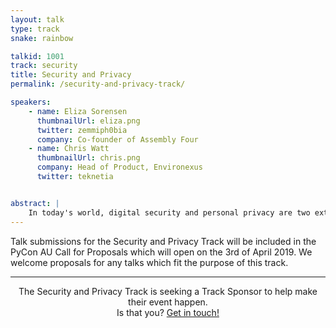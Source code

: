 ```yaml
---
layout: talk
type: track
snake: rainbow

talkid: 1001
track: security
title: Security and Privacy
permalink: /security-and-privacy-track/

speakers: 
    - name: Eliza Sorensen
      thumbnailUrl: eliza.png
      twitter: zemmiph0bia
      company: Co-founder of Assembly Four
    - name: Chris Watt
      thumbnailUrl: chris.png
      company: Head of Product, Environexus
      twitter: teknetia


abstract: |
    In today's world, digital security and personal privacy are two extremely crucial and valued aspects of our existence. The Security and Privacy track hopes to share knowledge about both of these concepts, both in sharing information about how to ensure security, and detailing ways we can protect our own privacy. 
---
```

Talk submissions for the Security and Privacy Track will be included in the PyCon AU Call for Proposals which will open on the 3rd of April 2019. We welcome proposals for any talks which fit the purpose of this track.

<hr>
<p align="center">The Security and Privacy Track is seeking a Track Sponsor to help make their event happen.<br>Is that you? <a href="/news/call-for-sponsorship/">Get in touch!</a></p>
